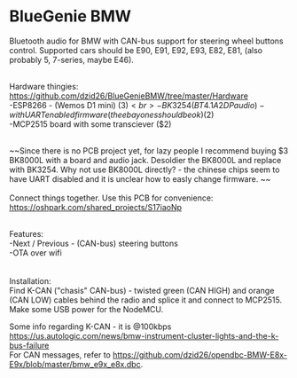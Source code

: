 # BlueGenie BMW <br>
Bluetooth audio for BMW with CAN-bus support for steering wheel buttons control. Supported cars should be E90, E91, E92, E93, E82, E81, (also probably 5, 7-series, maybe E46).   <br> <br>

Hardware thingies: https://github.com/dzid26/BlueGenieBMW/tree/master/Hardware <br>
-ESP8266 - (Wemos D1 mini) ($3) <br>
-BK3254 (BT4.1 A2DP audio) - with UART enabled firmware (the ebay ones should be ok) ($2) <br>
-MCP2515 board with some transciever ($2) <br> <br>

~~Since there is no PCB project yet, for lazy people I recommend buying $3 BK8000L with a board and audio jack. Desoldier the BK8000L and replace with BK3254. Why not use BK8000L directly? - the chinese chips seem to have UART disabled and it is unclear how to easly change firmware. ~~
 <br> <br>
Connect things together. Use this PCB for convenience:
https://oshpark.com/shared_projects/S17iaoNp
 <br> <br>


Features: <br>
-Next / Previous - (CAN-bus) steering buttons  <br>
-OTA over wifi <br>
 <br>
 <br>
Installation: <br>
Find K-CAN ("chasis" CAN-bus) - twisted green (CAN HIGH) and orange (CAN LOW) cables behind the radio and splice it and connect to MCP2515.  <br>
Make some USB power for the NodeMCU.



Some info regarding K-CAN - it is @100kbps  <br>
https://us.autologic.com/news/bmw-instrument-cluster-lights-and-the-k-bus-failure  <br>
For CAN messages, refer to https://github.com/dzid26/opendbc-BMW-E8x-E9x/blob/master/bmw_e9x_e8x.dbc.
